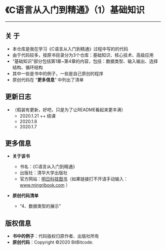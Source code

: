 # 《C语言从入门到精通》（1）基础知识
---


## 关  于
  + 本仓库是我在学习《C语言从入门到精通》过程中写的的代码
  + 由于代码较多，按原书目录分为3个仓库：基础知识、核心技术、高级应用
  + “基础知识”部分包括第1章~第4章的内容，包括：数据类型、输入输出、选择结构、循环结构
  + 其中一些是书中的例子，一些是自己原创的程序
  + 原创代码在 “**更多信息**” 中列出了清单


## 更新日志
  + （假装有更新，好吧，只是为了让README看起来更丰满）
    + 2020.1.21
      ++ 结课
    + 2020.1.8
    + 2020.1.7


## 更多信息
  + **关于该书**
    + 书名：《C语言从入门到精通》
    + 出版社：清华大学出版社
    + 官方网站：[明日科技图书](https://www.mingribook.com)（如果链接打不开请手动输入：www.mingribook.com ）

  + **原创代码清单**
    + “4、数据类型的展示”


## 版权信息
  + **书中的例子**：代码版权归原作者、出版社所有
  + **原创代码**：Copyright ©2020 BitBitcode.
